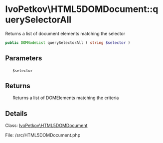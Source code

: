 # IvoPetkov\HTML5DOMDocument::querySelectorAll

Returns a list of document elements matching the selector

```php
public DOMNodeList querySelectorAll ( string $selector )
```

## Parameters

&nbsp;&nbsp;&nbsp;&nbsp;&nbsp;&nbsp;`$selector`

## Returns

&nbsp;&nbsp;&nbsp;&nbsp;&nbsp;&nbsp;Returns a list of DOMElements matching the criteria

## Details

Class: [IvoPetkov\HTML5DOMDocument](ivopetkov.html5domdocument.class.md)

File: /src/HTML5DOMDocument.php

